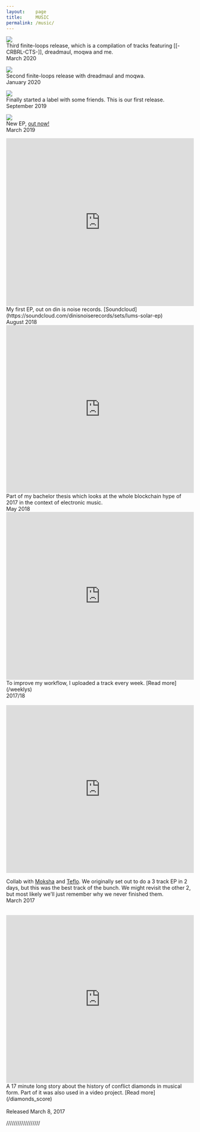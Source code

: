 ```yaml
---
layout:    page
title:     MUSIC
permalink: /music/
---
```


<a href="https://finiteloops.bandcamp.com/album/fntlps3"><img src="/images/music/fntlps3.png"></a>
<br>
Third finite-loops release, which is a compilation of tracks featuring [[-CRBRL-CTS-]], dreadmaul, moqwa and me.
<br>
March 2020
<br>

<a href="https://finiteloops.bandcamp.com/album/fntlps2"><img src="/images/music/fntlps2.png"></a>
<br>
Second finite-loops release with dreadmaul and moqwa.
<br>
January 2020
<br>

<a href="https://finiteloops.bandcamp.com/album/fntlps1"><img src="/images/music/fntlps1.png"></a>
<br>
Finally started a label with some friends. This is our first release.
<br>
September 2019
<br>

<a href="https://onsetaudio.bandcamp.com/album/triblsm85-dstnt85"><img src="/images/music/onset.jpg"></a>
<br>
New EP, [out now!](https://onsetaudio.bandcamp.com/album/triblsm85-dstnt85)
<br>
March 2019
<br>
<iframe width="100%" height="450" scrolling="no" frameborder="no" allow="autoplay" src="https://w.soundcloud.com/player/?url=https%3A//api.soundcloud.com/playlists/576490155&color=%23866bb9&auto_play=false&hide_related=true&show_comments=true&show_user=true&show_reposts=false&show_teaser=true&visual=true"></iframe>
My first EP, out on din is noise records. [Soundcloud](https://soundcloud.com/dinisnoiserecords/sets/lums-solar-ep)
<br>
August 2018
<br>
<iframe width="100%" height="450" scrolling="no" frameborder="no" allow="autoplay" src="https://w.soundcloud.com/player/?url=https%3A//api.soundcloud.com/tracks/444910986&color=%23866bb9&auto_play=false&hide_related=true&show_comments=true&show_user=true&show_reposts=false&show_teaser=true&visual=true"></iframe>
Part of my bachelor thesis which looks at the whole blockchain hype of 2017 in the context of electronic music.
<br>
May 2018
<br>
<iframe width="100%" height="450" scrolling="no" frameborder="no" src="https://w.soundcloud.com/player/?url=https%3A//api.soundcloud.com/playlists/348298689&amp;color=383f51&amp;auto_play=false&amp;hide_related=true&amp;show_comments=true&amp;show_user=true&amp;show_reposts=false&amp;visual=true"></iframe>
To improve my workflow, I uploaded a track every week. [Read more](/weeklys)
<br>
2017/18
<br>
<br>
<iframe width="100%" height="450" scrolling="no" frameborder="no" src="https://w.soundcloud.com/player/?url=https%3A//api.soundcloud.com/tracks/332353687&amp;color=383f51&amp;auto_play=false&amp;hide_related=true&amp;show_comments=true&amp;show_user=true&amp;show_reposts=false&amp;visual=true"></iframe>

Collab with [Moksha](https://soundcloud.com/moksha-dnb) and [Teflo](https://soundcloud.com/teflodude). We originally set out to do a 3 track EP in 2 days, but this was the best track of the bunch. We might revisit the other 2, but most likely we'll just remember why we never finished them.
<br>
March 2017
<br>
<br>
<iframe width="100%" height="450" scrolling="no" frameborder="no" src="https://w.soundcloud.com/player/?url=https%3A//api.soundcloud.com/tracks/311496727&amp;auto_play=false&amp;color=383f51&amp;1hide_related=true&amp;show_comments=true&amp;show_user=true&amp;show_reposts=false&amp;visual=true"></iframe>
A 17 minute long story about the history of conflict diamonds in musical form. Part of it was also used in a video project. [Read more](/diamonds_score)
<br> <br>
Released March 8, 2017
<br>

//////////////////
